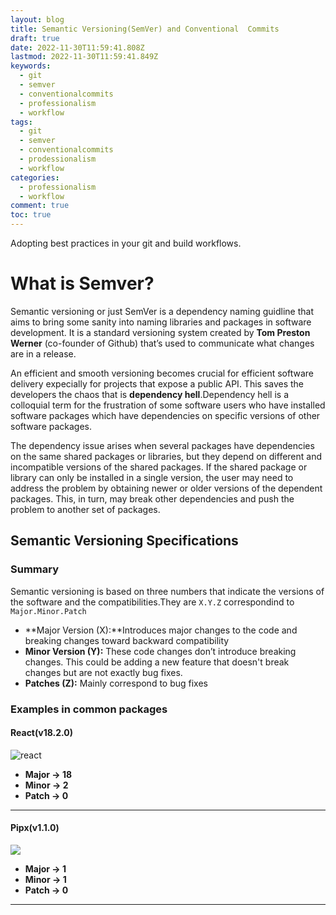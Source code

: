 ```yaml
---
layout: blog
title: Semantic Versioning(SemVer) and Conventional  Commits
draft: true
date: 2022-11-30T11:59:41.808Z
lastmod: 2022-11-30T11:59:41.849Z
keywords:
  - git
  - semver
  - conventionalcommits
  - professionalism
  - workflow
tags:
  - git
  - semver
  - conventionalcommits
  - prodessionalism
  - workflow
categories:
  - professionalism
  - workflow
comment: true
toc: true
---
```

A﻿dopting best practices in your git and build workflows.

<!--more-->

# W﻿hat is Semver?

S﻿emantic versioning or just SemVer is a dependency naming guidline that aims to bring some sanity into naming libraries and packages in software development. It is a standard versioning system created by **Tom Preston Werner** (co-founder of Github) that’s used to communicate what changes are in a release.

An efficient and smooth versioning becomes crucial for efficient software delivery expecially for projects that expose a public API. This saves the developers the chaos that is **dependency hell**.Dependency hell is a colloquial term for the frustration of some software users who have installed software packages which have dependencies on specific versions of other software packages.

The dependency issue arises when several packages have dependencies on the same shared packages or libraries, but they depend on different and incompatible versions of the shared packages. If the shared package or library can only be installed in a single version, the user may need to address the problem by obtaining newer or older versions of the dependent packages. This, in turn, may break other dependencies and push the problem to another set of packages.

## Semantic Versioning Specifications

### Summary

Semantic versioning is based on three numbers that indicate the versions of the software and the compatibilities.They are `X.Y.Z` correspondind to `Major.Minor.Patch`

* **Major Version (X):**Introduces major changes to the code and breaking changes toward backward compatibility
* **Minor Version (Y):** These code changes don’t introduce breaking changes. This could be adding a new feature that doesn't break changes but are not exactly bug fixes.
* **Patches (Z):** Mainly correspond to bug fixes

### Examples in common packages

#### React(v18.2.0)

![react](/images/uploads/react.png "React versioning")

- **Major -> 18**
- **Minor -> 2**
- **Patch -> 0**
---

#### Pipx(v1.1.0)

![](/images/uploads/pipx.png)

- **Major -> 1**
- **Minor -> 1**
- **Patch -> 0**
---

